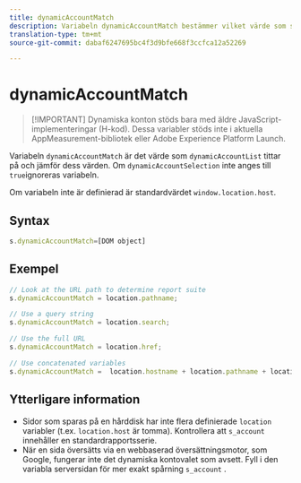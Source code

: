```yaml
---
title: dynamicAccountMatch
description: Variabeln dynamicAccountMatch bestämmer vilket värde som ska användas i dynamiska konton.
translation-type: tm+mt
source-git-commit: dabaf6247695bc4f3d9bfe668f3ccfca12a52269

---
```



# dynamicAccountMatch

>[!IMPORTANT] Dynamiska konton stöds bara med äldre JavaScript-implementeringar (H-kod). Dessa variabler stöds inte i aktuella AppMeasurement-bibliotek eller Adobe Experience Platform Launch.

Variabeln `dynamicAccountMatch` är det värde som `dynamicAccountList` tittar på och jämför dess värden. Om `dynamicAccountSelection` inte anges till `true`ignoreras variabeln.

Om variabeln inte är definierad är standardvärdet `window.location.host`.

## Syntax

```js
s.dynamicAccountMatch=[DOM object]
```

## Exempel

```js
// Look at the URL path to determine report suite
s.dynamicAccountMatch = location.pathname;

// Use a query string
s.dynamicAccountMatch = location.search;

// Use the full URL
s.dynamicAccountMatch = location.href;

// Use concatenated variables
s.dynamicAccountMatch =  location.hostname + location.pathname + location.search;
```

## Ytterligare information

* Sidor som sparas på en hårddisk har inte flera definierade `location` variabler (t.ex. `location.host` är tomma). Kontrollera att `s_account` innehåller en standardrapportsserie.
* När en sida översätts via en webbaserad översättningsmotor, som Google, fungerar inte det dynamiska kontovalet som avsett. Fyll i den variabla serversidan för mer exakt spårning `s_account` .
